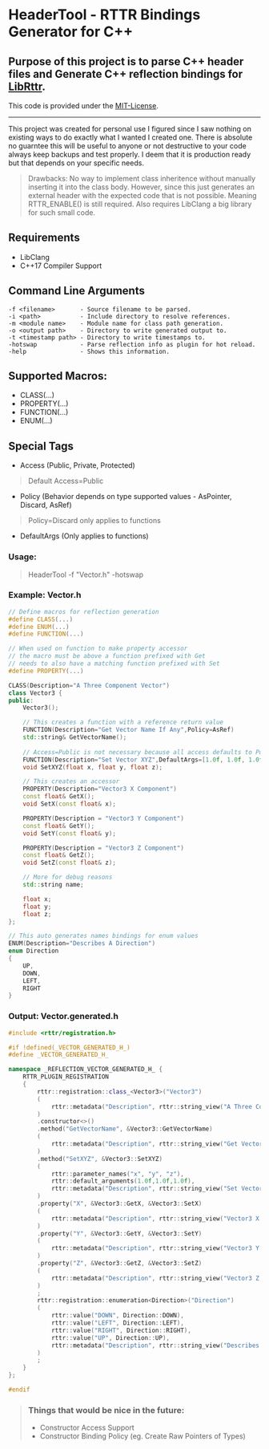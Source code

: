 # HeaderTool - RTTR Bindings Generator for C++

Purpose of this project is to parse C++ header files and Generate C++ reflection bindings for [LibRttr](https://www.rttr.org/doc/rttr-0-9-6/classes.html).
-
This code is provided under the [MIT-License](LICENSE).
___
This project was created for personal use I figured since I saw nothing on existing ways to do exactly what I wanted I created one. There is absolute no guarntee this will be useful to anyone or not destructive to your code always keep backups and test properly. I deem that it is production ready but that depends on your specific needs.

> Drawbacks: No way to implement class inheritence without manually inserting it into the class body. However, since this just generates an external header with the expected code that is not possible. Meaning RTTR_ENABLE() is still required. Also requires LibClang a big library for such small code.

## Requirements
* LibClang
* C++17 Compiler Support

## Command Line Arguments
```
-f <filename>       - Source filename to be parsed.
-i <path>           - Include directory to resolve references.
-m <module name>    - Module name for class path generation.
-o <output path>    - Directory to write generated output to.
-t <timestamp path> - Directory to write timestamps to.
-hotswap            - Parse reflection info as plugin for hot reload.
-help               - Shows this information.
```

## Supported Macros:
* CLASS(...)
* PROPERTY(...)
* FUNCTION(...)
* ENUM(...)

## Special Tags
* Access (Public, Private, Protected)
> Default Access=Public
* Policy (Behavior depends on type supported values - AsPointer, Discard, AsRef)
> Policy=Discard only applies to functions
* DefaultArgs (Only applies to functions)

### Usage:
> HeaderTool -f "Vector.h" -hotswap

### Example: Vector.h
```cpp
// Define macros for reflection generation
#define CLASS(...)
#define ENUM(...)
#define FUNCTION(...)

// When used on function to make property accessor
// the macro must be above a function prefixed with Get 
// needs to also have a matching function prefixed with Set
#define PROPERTY(...)

CLASS(Description="A Three Component Vector")
class Vector3 {
public:
    Vector3();

    // This creates a function with a reference return value
    FUNCTION(Description="Get Vector Name If Any",Policy=AsRef)
    std::string& GetVectorName();
	
    // Access=Public is not necessary because all access defaults to Public other options are Private or Protected
    FUNCTION(Description="Set Vector XYZ",DefaultArgs=[1.0f, 1.0f, 1.0f],Access=Public)
    void SetXYZ(float x, float y, float z);

    // This creates an accessor
    PROPERTY(Description="Vector3 X Component") 
    const float& GetX();
    void SetX(const float& x);

    PROPERTY(Description = "Vector3 Y Component")
    const float& GetY();
    void SetY(const float& y);

    PROPERTY(Description = "Vector3 Z Component")
    const float& GetZ();
    void SetZ(const float& z);

    // More for debug reasons
    std::string name;

    float x; 
    float y;
    float z;
};

// This auto generates names bindings for enum values
ENUM(Description="Describes A Direction")
enum Direction
{
	UP,
	DOWN,
	LEFT,
	RIGHT
}
```

### Output: Vector.generated.h
```cpp
#include <rttr/registration.h>

#if !defined(_VECTOR_GENERATED_H_)
#define _VECTOR_GENERATED_H_

namespace _REFLECTION_VECTOR_GENERATED_H_ {
    RTTR_PLUGIN_REGISTRATION
    {
        rttr::registration::class_<Vector3>("Vector3")
        (
            rttr::metadata("Description", rttr::string_view("A Three Component Vector"))
        )
        .constructor<>()
        .method("GetVectorName", &Vector3::GetVectorName)
        (
            rttr::metadata("Description", rttr::string_view("Get Vector Name If Any"))
        )
        .method("SetXYZ", &Vector3::SetXYZ)
        (
            rttr::parameter_names("x", "y", "z"), 
            rttr::default_arguments(1.0f,1.0f,1.0f),
            rttr::metadata("Description", rttr::string_view("Set Vector XYZ"))
        )
        .property("X", &Vector3::GetX, &Vector3::SetX)
        (
            rttr::metadata("Description", rttr::string_view("Vector3 X Component"))
        )
        .property("Y", &Vector3::GetY, &Vector3::SetY)
        (
            rttr::metadata("Description", rttr::string_view("Vector3 Y Component"))
        )
        .property("Z", &Vector3::GetZ, &Vector3::SetZ)
        (
            rttr::metadata("Description", rttr::string_view("Vector3 Z Component"))
        )
        ;
        rttr::registration::enumeration<Direction>("Direction")
        (
            rttr::value("DOWN", Direction::DOWN), 
            rttr::value("LEFT", Direction::LEFT), 
            rttr::value("RIGHT", Direction::RIGHT), 
            rttr::value("UP", Direction::UP), 
            rttr::metadata("Description", rttr::string_view("Describes A Direction"))
        )
        ;
    }
};

#endif
```

> ### Things that would be nice in the future:
> * Constructor Access Support
> * Constructor Binding Policy (eg. Create Raw Pointers of Types)
